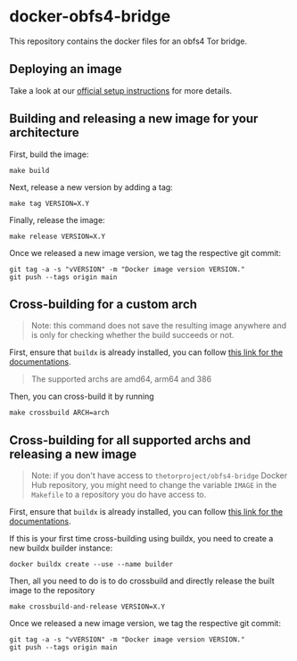 # docker-obfs4-bridge

This repository contains the docker files for an obfs4 Tor bridge.

## Deploying an image

Take a look at our
[official setup instructions](https://community.torproject.org/relay/setup/bridge/docker/)
for more details.

## Building and releasing a new image for your architecture

First, build the image:

    make build

Next, release a new version by adding a tag:

    make tag VERSION=X.Y

Finally, release the image:

    make release VERSION=X.Y

Once we released a new image version, we tag the respective git commit:

    git tag -a -s "vVERSION" -m "Docker image version VERSION."
    git push --tags origin main

## Cross-building for a custom arch
> Note: this command does not save the resulting image anywhere and is only for checking whether the build succeeds or not.

First, ensure that `buildx` is already installed, you can follow [this link for the documentations](https://docs.docker.com/buildx/working-with-buildx/).
> The supported archs are amd64, arm64 and 386

Then, you can cross-build it by running

    make crossbuild ARCH=arch


## Cross-building for all supported archs and releasing a new image
> Note: if you don't have access to `thetorproject/obfs4-bridge` Docker Hub repository, you might need to change the variable `IMAGE` in the `Makefile` to a repository you do have access to.

First, ensure that `buildx` is already installed, you can follow [this link for the documentations](https://docs.docker.com/buildx/working-with-buildx/).

If this is your first time cross-building using buildx, you need to create a new buildx builder instance:

    docker buildx create --use --name builder

Then, all you need to do is to do crossbuild and directly release the built image to the repository

    make crossbuild-and-release VERSION=X.Y

Once we released a new image version, we tag the respective git commit:

    git tag -a -s "vVERSION" -m "Docker image version VERSION."
    git push --tags origin main
